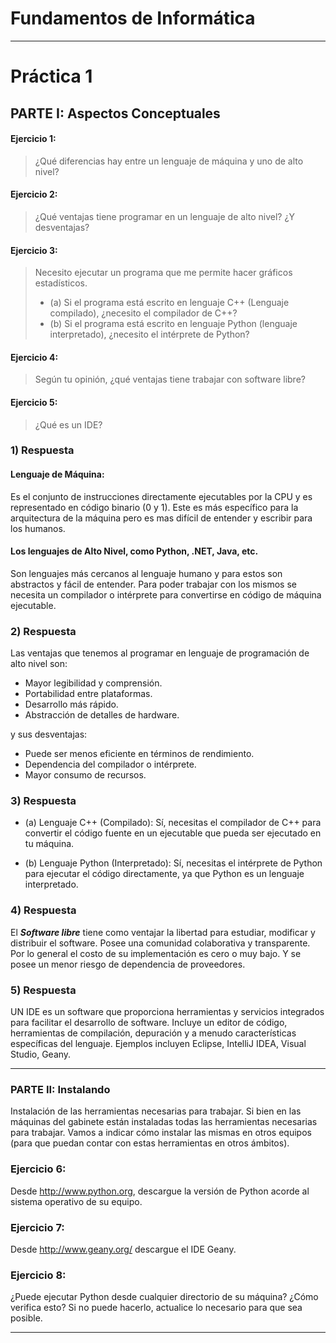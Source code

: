 # Fundamentos de Informática

---

# Práctica 1


## PARTE I: Aspectos Conceptuales

#### Ejercicio 1: 

> ¿Qué diferencias hay entre un lenguaje de máquina y uno de alto nivel?


#### Ejercicio 2: 
> ¿Qué ventajas tiene programar en un lenguaje de alto nivel? ¿Y desventajas?


#### Ejercicio 3: 
>Necesito ejecutar un programa que me permite hacer gráficos estadísticos.
> - (a) Si el programa está escrito en lenguaje C++ (Lenguaje compilado), ¿necesito el
compilador de C++?
> - (b) Si el programa está escrito en lenguaje Python (lenguaje interpretado), ¿necesito el
intérprete de Python?

#### Ejercicio 4: 
> Según tu opinión, ¿qué ventajas tiene trabajar con software libre?


#### Ejercicio 5:
> ¿Qué es un IDE? 




### 1) Respuesta
#### Lenguaje de Máquina:
 Es el conjunto de instrucciones directamente ejecutables por la CPU y es representado en código binario (0 y 1).
 Este es más específico para la arquitectura de la máquina pero es mas difícil de entender y escribir para los humanos.


#### Los lenguajes de Alto Nivel, como Python, .NET, Java, etc.
Son lenguajes más cercanos al lenguaje humano y para estos son abstractos y fácil de entender.
Para poder trabajar con los mismos se necesita un compilador o intérprete para convertirse en código de máquina ejecutable.

### 2) Respuesta

Las ventajas que tenemos al programar en lenguaje de programación de alto nivel son:

- Mayor legibilidad y comprensión.
- Portabilidad entre plataformas.
- Desarrollo más rápido.
- Abstracción de detalles de hardware.

 y sus desventajas:

- Puede ser menos eficiente en términos de rendimiento.
- Dependencia del compilador o intérprete.
- Mayor consumo de recursos.

### 3) Respuesta

- (a) Lenguaje C++ (Compilado):
  Sí, necesitas el compilador de C++ para convertir el código fuente en un ejecutable que pueda ser ejecutado en tu máquina.


- (b) Lenguaje Python (Interpretado):
  Sí, necesitas el intérprete de Python para ejecutar el código directamente, ya que Python es un lenguaje interpretado.

### 4) Respuesta
El ***Software libre*** tiene como ventajar la libertad para estudiar, modificar y distribuir el software.
Posee una comunidad colaborativa y transparente. Por lo general el costo de su implementación es cero o muy bajo.
Y se posee un menor riesgo de dependencia de proveedores.


### 5) Respuesta
UN IDE es un software que proporciona herramientas y servicios integrados para facilitar el desarrollo de software.
Incluye un editor de código, herramientas de compilación, depuración y a menudo características específicas del lenguaje.
Ejemplos incluyen Eclipse, IntelliJ IDEA, Visual Studio, Geany.

---

### PARTE II: Instalando

Instalación de las herramientas necesarias para trabajar. Si bien en las máquinas del gabinete están
instaladas todas las herramientas necesarias para trabajar. Vamos a indicar cómo instalar las mismas en
otros equipos (para que puedan contar con estas herramientas en otros ámbitos).

### Ejercicio 6: 
Desde http://www.python.org, descargue la versión de Python acorde al sistema operativo
de su equipo.
### Ejercicio 7: 
Desde http://www.geany.org/ descargue el IDE Geany.
### Ejercicio 8: 
¿Puede ejecutar Python desde cualquier directorio de su máquina? ¿Cómo verifica esto? Si
no puede hacerlo, actualice lo necesario para que sea posible.

---
